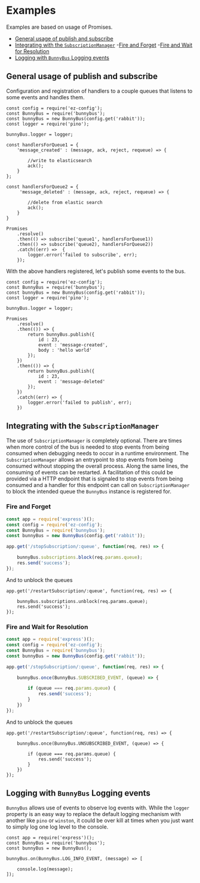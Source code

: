 # Examples

Examples are based on usage of Promises.

- [General usage of publish and subscribe](#general-usage-of-publish-and-subscribe)
- [Integrating with the `SubscriptionManager`](#integrating-with-the-subscriptionmanager)
  -[Fire and Forget](#fire-and-forget)
  -[Fire and Wait for Resolution](#fire-and-wait-for-resolution)
- [Logging with `BunnyBus` Logging events](#logging-with-bunnybus-logging-events)  

## General usage of publish and subscribe

Configuration and registration of handlers to a couple queues that listens to some events and handles them.

```Javascirpt
const config = require('ez-config');
const BunnyBus = require('bunnybus');
const bunnyBus = new BunnyBus(config.get('rabbit'));
const logger = require('pino');

bunnyBus.logger = logger;

const handlersForQueue1 = {
    'message_created' : (message, ack, reject, requeue) => {
        
        //write to elasticsearch
        ack();
    }
};

const handlersForQueue2 = {
     'message_deleted' : (message, ack, reject, requeue) => {
        
        //delete from elastic search
        ack();
    }   
}

Promises
    .resolve()
    .then(() => subscribe('queue1', handlersForQueue1))
    .then(() => subscribe('queue2), handlersForQueue2))
    .catch((err) =>  {
        logger.error('failed to subscribe', err);
    });
```

With the above handlers registered, let's publish some events to the bus.

```Javascirpt
const config = require('ez-config');
const BunnyBus = require('bunnybus');
const bunnyBus = new BunnyBus(config.get('rabbit'));
const logger = require('pino');

bunnyBus.logger = logger;

Promises
    .resolve()
    .then(()) => {
        return bunnyBus.publish({
            id : 23,
            event : 'message-created',
            body : 'hello world'
        });
    })
    .then(()) => {
        return bunnyBus.publish({
            id : 23,
            event : 'message-deleted'
        });
    })
    .catch((err) => {
        logger.error('failed to publish', err);
    })
```

## Integrating with the `SubscriptionManager`

The use of `SubscriptionManager` is completely optional.  There are times when more control of the bus is needed to stop events from being consumed when debugging needs to occur in a runtime environment.  The `SubscriptionManager` allows an entrypoint to stop events from being consumed without stopping the overall process.  Along the same lines, the consuming of events can be restarted.  A facilitation of this could be provided via a HTTP endpoint that is signaled to stop events from being consumed and a handler for this endpoint can call on `SubscriptionManager` to block the intended queue the `BunnyBus` instance is registered for.

### Fire and Forget

```Javascript
const app = require('express')();
const config = require('ez-config');
const BunnyBus = require('bunnybus');
const bunnyBus = new BunnyBus(config.get('rabbit'));

app.get('/stopSubscription/:queue', function(req, res) => {

    bunnyBus.subscriptions.block(req.params.queue);
    res.send('success');
});
```

And to unblock the queues

```Javascirpt
app.get('/restartSubscription/:queue', function(req, res) => {

    bunnyBus.subscriptions.unblock(req.params.queue);
    res.send('success');
});
```

### Fire and Wait for Resolution

```Javascript
const app = require('express')();
const config = require('ez-config');
const BunnyBus = require('bunnybus');
const bunnyBus = new BunnyBus(config.get('rabbit'));

app.get('/stopSubscription/:queue', function(req, res) => {

    bunnyBus.once(BunnyBus.SUBSCRIBED_EVENT, (queue) => {

        if (queue === req.params.queue) {
            res.send('success');
        }
    })
});
```

And to unblock the queues

```Javascirpt
app.get('/restartSubscription/:queue', function(req, res) => {

    bunnyBus.once(BunnyBus.UNSUBSCRIBED_EVENT, (queue) => {

        if (queue === req.params.queue) {
            res.send('success');
        }
    })
});
```

## Logging with `BunnyBus` Logging events

`BunnyBus` allows use of events to observe log events with.  While the `logger` property is an easy way to replace the default logging mechanism with another like `pino` or `winston`, it could be over kill at times when you just want to simply log one log level to the console.

```Javascirpt
const app = require('express')();
const BunnyBus = require('bunnybus');
const bunnyBus = new BunnyBus();

bunnyBus.on(BunnyBus.LOG_INFO_EVENT, (message) => [

    console.log(message);
]);
```